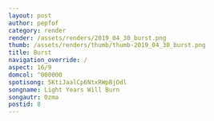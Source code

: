 ```yaml
---
layout: post
author: pepfof
category: render
render: /assets/renders/2019_04_30_burst.png
thumb: /assets/renders/thumb/thumb-2019_04_30_burst.png
title: Burst
navigation_override: /
aspect: 16/9
domcol: ^000000
spotisong: 5KtiJaalCp6NtxRWpBjOdl
songname: Light Years Will Burn
songautr: Ozma
postid: 8
---
```


<!--USER BEGIN 1-->

<!--USER END 1-->

<!--more-->
<!--USER BEGIN 2-->

<!--USER END 2-->


